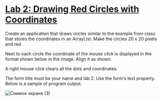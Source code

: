 # <ins>Lab 2: Drawing Red Circles with Coordinates</ins>

Create an application that draws circles similar to the example from class that stores the coordinates in an ArrayList. Make the circles 20 x 20 pixels and red.

Next to each circle the coordinate of the mouse click is displayed in the format shown below in the image. Align it as shown.

A right mouse click clears all the dots and coordinates.

The form title must be your name and lab 2. Use the form's text property. Below is a sample of program output.

![Снимок экрана (3)](https://user-images.githubusercontent.com/60196280/121753982-22e6b580-cb1c-11eb-9f3f-2b163e4736ae.png)

